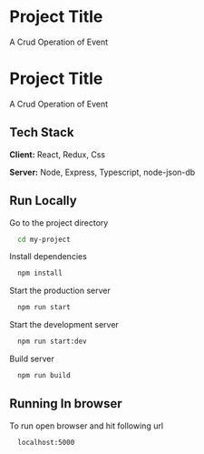 
# Project Title

A Crud Operation of Event


# Project Title

A Crud Operation of Event


## Tech Stack

**Client:** React, Redux, Css

**Server:** Node, Express, Typescript, node-json-db


## Run Locally



Go to the project directory

```bash
  cd my-project
```

Install dependencies

```bash
  npm install
```

Start the production server

```bash
  npm run start
```

Start the development server

```bash
  npm run start:dev
```

Build server

```bash
  npm run build
```


## Running In browser

To run open browser and hit following url

```bash
  localhost:5000
```

